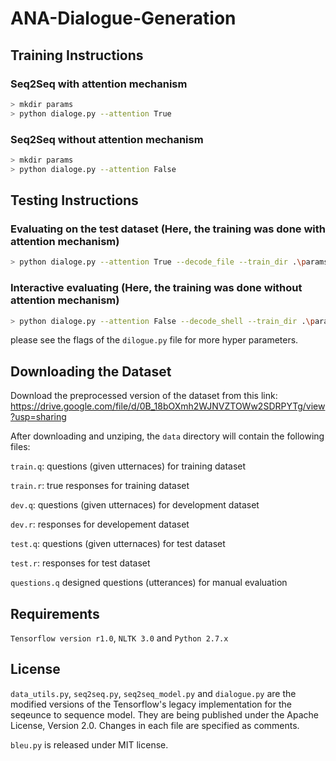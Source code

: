 # ANA-Dialogue-Generation

## Training Instructions
### Seq2Seq with attention mechanism
```sh
> mkdir params
> python dialoge.py --attention True
```
### Seq2Seq without attention mechanism
```sh
> mkdir params
> python dialoge.py --attention False
```
## Testing Instructions
### Evaluating on the test dataset (Here, the training was done with attention mechanism)
```sh
> python dialoge.py --attention True --decode_file --train_dir .\params\
```
### Interactive evaluating (Here, the training was done without attention mechanism)
```sh
> python dialoge.py --attention False --decode_shell --train_dir .\params\
```

please see the flags of the `dilogue.py` file for more hyper parameters.
## Downloading the Dataset
Download the preprocessed version of the dataset from this link:
https://drive.google.com/file/d/0B_18bOXmh2WJNVZTOWw2SDRPYTg/view?usp=sharing

After downloading and unziping, the `data` directory will contain the following files:

`train.q`: questions (given utternaces) for training dataset

`train.r`: true responses for training dataset

`dev.q`: questions (given utternaces) for development dataset

`dev.r`: responses for developement dataset

`test.q`: questions (given utternaces) for test dataset

`test.r`: responses for test dataset

`questions.q` designed questions (utterances) for manual evaluation

## Requirements
``Tensorflow version r1.0``, ``NLTK 3.0`` and ``Python 2.7.x``
## License
`data_utils.py`, `seq2seq.py`, `seq2seq_model.py` and `dialogue.py` are the modified versions of the Tensorflow's legacy implementation for the seqeunce to sequence model. They are being published under the Apache License, Version 2.0. Changes in each file are specified as comments.

`bleu.py` is released under MIT license.
